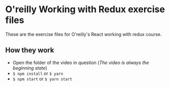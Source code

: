 # O'reilly Working with Redux exercise files
These are the exercise files for O'reilly's React working with redux course.

## How they work
- Open the folder of the video in question (*The video is always the beginning state*)
- `$ npm install` or `$ yarn`
- `$ npm start` or `$ yarn start`